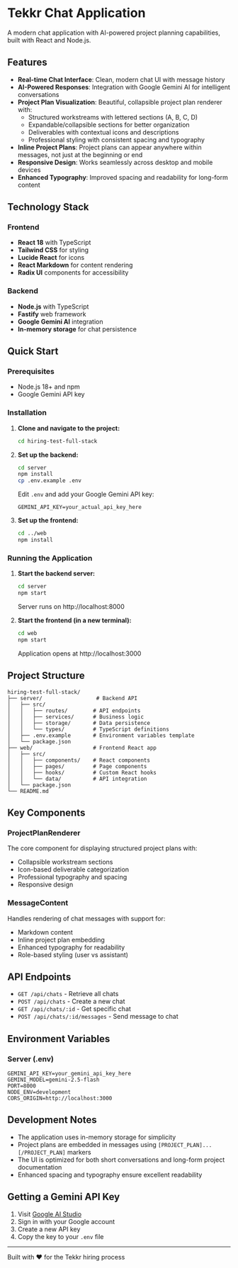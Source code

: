 # Tekkr Chat Application

A modern chat application with AI-powered project planning capabilities, built with React and Node.js.

## Features

- **Real-time Chat Interface**: Clean, modern chat UI with message history
- **AI-Powered Responses**: Integration with Google Gemini AI for intelligent conversations
- **Project Plan Visualization**: Beautiful, collapsible project plan renderer with:
  - Structured workstreams with lettered sections (A, B, C, D)
  - Expandable/collapsible sections for better organization
  - Deliverables with contextual icons and descriptions
  - Professional styling with consistent spacing and typography
- **Inline Project Plans**: Project plans can appear anywhere within messages, not just at the beginning or end
- **Responsive Design**: Works seamlessly across desktop and mobile devices
- **Enhanced Typography**: Improved spacing and readability for long-form content

## Technology Stack

### Frontend
- **React 18** with TypeScript
- **Tailwind CSS** for styling
- **Lucide React** for icons
- **React Markdown** for content rendering
- **Radix UI** components for accessibility

### Backend
- **Node.js** with TypeScript
- **Fastify** web framework
- **Google Gemini AI** integration
- **In-memory storage** for chat persistence

## Quick Start

### Prerequisites
- Node.js 18+ and npm
- Google Gemini API key

### Installation

1. **Clone and navigate to the project:**
   ```bash
   cd hiring-test-full-stack
   ```

2. **Set up the backend:**
   ```bash
   cd server
   npm install
   cp .env.example .env
   ```
   
   Edit `.env` and add your Google Gemini API key:
   ```
   GEMINI_API_KEY=your_actual_api_key_here
   ```

3. **Set up the frontend:**
   ```bash
   cd ../web
   npm install
   ```

### Running the Application

1. **Start the backend server:**
   ```bash
   cd server
   npm start
   ```
   Server runs on http://localhost:8000

2. **Start the frontend (in a new terminal):**
   ```bash
   cd web
   npm start
   ```
   Application opens at http://localhost:3000

## Project Structure

```
hiring-test-full-stack/
├── server/                 # Backend API
│   ├── src/
│   │   ├── routes/        # API endpoints
│   │   ├── services/      # Business logic
│   │   ├── storage/       # Data persistence
│   │   └── types/         # TypeScript definitions
│   ├── .env.example       # Environment variables template
│   └── package.json
├── web/                   # Frontend React app
│   ├── src/
│   │   ├── components/    # React components
│   │   ├── pages/         # Page components
│   │   ├── hooks/         # Custom React hooks
│   │   └── data/          # API integration
│   └── package.json
└── README.md
```

## Key Components

### ProjectPlanRenderer
The core component for displaying structured project plans with:
- Collapsible workstream sections
- Icon-based deliverable categorization
- Professional typography and spacing
- Responsive design

### MessageContent
Handles rendering of chat messages with support for:
- Markdown content
- Inline project plan embedding
- Enhanced typography for readability
- Role-based styling (user vs assistant)

## API Endpoints

- `GET /api/chats` - Retrieve all chats
- `POST /api/chats` - Create a new chat
- `GET /api/chats/:id` - Get specific chat
- `POST /api/chats/:id/messages` - Send message to chat

## Environment Variables

### Server (.env)
```
GEMINI_API_KEY=your_gemini_api_key_here
GEMINI_MODEL=gemini-2.5-flash
PORT=8000
NODE_ENV=development
CORS_ORIGIN=http://localhost:3000
```

## Development Notes

- The application uses in-memory storage for simplicity
- Project plans are embedded in messages using `[PROJECT_PLAN]...[/PROJECT_PLAN]` markers
- The UI is optimized for both short conversations and long-form project documentation
- Enhanced spacing and typography ensure excellent readability

## Getting a Gemini API Key

1. Visit [Google AI Studio](https://makersuite.google.com/app/apikey)
2. Sign in with your Google account
3. Create a new API key
4. Copy the key to your `.env` file

---

Built with ❤️ for the Tekkr hiring process
